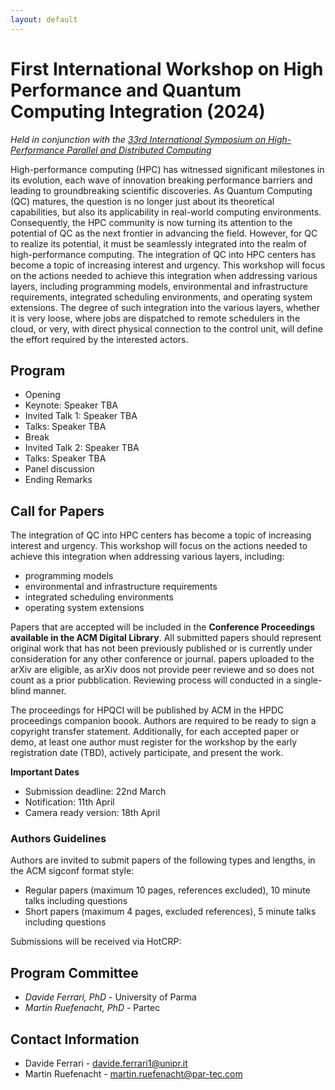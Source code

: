 ```yaml
---
layout: default
---
```


# First International Workshop on High Performance and Quantum Computing Integration (2024)

_Held in conjunction with the [33rd International Symposium on High-Performance Parallel and Distributed Computing](https://www.hpdc.org/2024/)_

High-performance computing (HPC) has witnessed significant milestones in its evolution, each wave of innovation breaking performance barriers and leading to groundbreaking scientific discoveries. As Quantum Computing (QC) matures, the question is no longer just about its theoretical capabilities, but also its applicability in real-world computing environments. Consequently, the HPC community is now turning its attention to the potential of QC as the next frontier in advancing the field.
However, for QC to realize its potential, it must be seamlessly integrated into the realm of high-performance computing. The integration of QC into HPC centers has become a topic of increasing interest and urgency. This workshop will focus on the actions needed to achieve this integration when addressing various layers, including programming models, environmental and infrastructure requirements, integrated scheduling environments, and operating system extensions. The degree of such integration into the various layers, whether it is very loose, where jobs are dispatched to remote schedulers in the cloud, or very, with direct physical connection to the control unit, will define the effort required by the interested actors.

## Program

*   Opening
*   Keynote: Speaker TBA
*   Invited Talk 1: Speaker TBA
*   Talks: Speaker TBA
*   Break
*   Invited Talk 2: Speaker TBA
*   Talks: Speaker TBA
*   Panel discussion
*   Ending Remarks


## Call for Papers

The integration of QC into HPC centers has become a topic of increasing interest and urgency. This workshop will focus on the actions needed to achieve this integration when addressing various layers, including:

*	programming models
*	environmental and infrastructure requirements
*	integrated scheduling environments
*	operating system extensions

Papers that are accepted will be included in the **Conference Proceedings available in the ACM Digital Library**. All submitted papers should represent original work that has not been previously published or is currently under consideration for any other conference or journal. papers uploaded to the arXiv are eligible, as arXiv doos not provide peer reviewe and so does not count as a prior pubblication. Reviewing process will conducted in a single-blind manner.

The proceedings for HPQCI will be published by ACM in the HPDC proceedings companion boook. Authors are required to be ready to sign a copyright transfer statement. Additionally, for each accepted paper or demo, at least one author must register for the workshop by the early registration date (TBD), actively participate, and present the work.

**Important Dates**
*	Submission deadline: 22nd March
*	Notification: 11th April
*	Camera ready version: 18th April

### Authors Guidelines

Authors are invited to submit papers of the following types and lengths, in the ACM sigconf format style:

*	Regular papers (maximum 10 pages, references excluded), 10 minute talks including questions
*	Short papers (maximum 4 pages, excluded references), 5 minute talks including questions

Submissions will be received via HotCRP:



## Program Committee

*   _Davide Ferrari, PhD_ - University of Parma
*   _Martin Ruefenacht, PhD_ - Partec


## Contact Information
*   Davide Ferrari - davide.ferrari1@unipr.it
*   Martin Ruefenacht - martin.ruefenacht@par-tec.com
